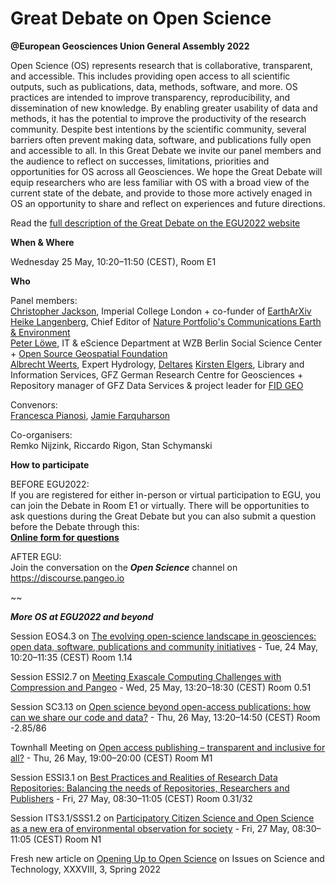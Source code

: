 # Great Debate on Open Science 
**@European Geosciences Union General Assembly 2022**

Open Science (OS) represents research that is collaborative, transparent, and accessible. This includes providing open access to all scientific outputs, such as publications, data, methods, software, and more. OS practices are intended to improve transparency, reproducibility, and dissemination of new knowledge. By enabling greater usability of data and methods, it has the potential to improve the productivity of the research community. Despite best intentions by the scientific community, several barriers often prevent making data, software, and publications fully open and accessible to all. In this Great Debate we invite our panel members and the audience to reflect on successes, limitations, priorities and opportunities for OS across all Geosciences. We hope the Great Debate will equip researchers who are less familiar with OS with a broad view of the current state of the debate, and provide to those more actively enaged in OS an opportunity to share and reflect on experiences and future directions.

Read the <a href="https://meetingorganizer.copernicus.org/EGU22/session/42789">full description of the Great Debate on the EGU2022 website</a> 

**When & Where**

Wednesday 25 May, 10:20–11:50 (CEST), Room E1 

**Who** 

Panel members:<br/>
<a href="https://www.imperial.ac.uk/people/c.jackson">Christopher Jackson</a>, Imperial College London + co-funder of <a href="https://eartharxiv.org/">EarthArXiv</a> <br/>
<a href="https://www.nature.com/commsenv/editors">Heike Langenberg</a>, Chief Editor of <a href="https://www.nature.com/commsenv/">Nature Portfolio's Communications Earth & Environment</a><br/>
<a href="https://orcid.org/0000-0003-2257-0517">Peter Löwe</a>, IT & eScience Department at WZB Berlin Social Science Center + <a href="https://www.osgeo.org/">Open Source Geospatial Foundation</a> <br/>
<a href="https://www.deltares.nl/en/experts/albrecht-weerts-2/">Albrecht Weerts</a>, Expert Hydrology, <a href="https://www.deltares.nl/en/">Deltares</a>
<a href="https://orcid.org/0000-0001-5140-8602">Kirsten Elgers</a>, Library and Information Services, GFZ German Research Centre for Geosciences + Repository manager of GFZ Data Services & project leader for <a href="https://www.fidgeo.de">FID GEO</a>

Convenors:<br/>
<a href="https://research-information.bris.ac.uk/en/persons/francesca-pianosi">Francesca Pianosi</a>, <a href="https://jifarquharson.github.io">Jamie Farquharson</a>

Co-organisers:<br/>
Remko Nijzink, Riccardo Rigon, Stan Schymanski 

**How to participate**

BEFORE EGU2022:<br/> 
If you are registered for either in-person or virtual participation to EGU, you can join the Debate in Room E1 or virtually. There will be opportunities to ask questions during the Great Debate but you can also submit a question before the Debate through this:<br/>
<a href="https://forms.office.com/Pages/DesignPage.aspx?lang=en-GB&origin=OfficeDotCom&route=Start#FormId=MH_ksn3NTkql2rGM8aQVG83kN6_RhnhHphTfRWXp-fpUNUJJUExOVTM5WDNLWVJUUk9WUjIwVEFOVC4u">**Online form for questions**</a>

AFTER EGU:<br/>
Join the conversation on the ***Open Science*** channel on <a href="[https://meetingorganizer.copernicus.org/EGU22/session/43037](https://discourse.pangeo.io)">https://discourse.pangeo.io</a>

~~

***More OS at EGU2022 and beyond***

Session EOS4.3 on <a href="https://meetingorganizer.copernicus.org/EGU22/session/43037">The evolving open-science landscape in geosciences: open data, software, publications and community initiatives</a> - Tue, 24 May, 10:20–11:35 (CEST) Room 1.14<br/>

Session ESSI2.7 on <a href="https://meetingorganizer.copernicus.org/EGU22/session/42046">Meeting Exascale Computing Challenges with Compression and Pangeo</a> - Wed, 25 May, 13:20–18:30 (CEST) Room 0.51<br/> 
 
Session SC3.13 on <a href="https://meetingorganizer.copernicus.org/EGU22/session/44089">Open science beyond open-access publications: how can we share our code and data?</a> - Thu, 26 May, 13:20–14:50 (CEST) Room -2.85/86<br/> 

Townhall Meeting on <a href="https://meetingorganizer.copernicus.org/EGU22/session/44568">Open access publishing – transparent and inclusive for all?</a> - Thu, 26 May, 19:00–20:00 (CEST) Room M1<br/>

Session ESSI3.1 on <a href="https://meetingorganizer.copernicus.org/EGU22/session/42031">Best Practices and Realities of Research Data Repositories: Balancing the needs of Repositories, Researchers and Publishers</a> - Fri, 27 May, 08:30–11:05 (CEST) Room 0.31/32<br/>

Session ITS3.1/SSS1.2 on <a href="https://meetingorganizer.copernicus.org/EGU22/session/43571">Participatory Citizen Science and Open Science as a new era of environmental observation for society</a> - Fri, 27 May, 08:30–11:05 (CEST) Room N1

Fresh new article on <a href="https://issues.org/opening-up-open-science-gentemann-erdmann-kroeger/">Opening Up to Open Science</a> on Issues on Science and Technology, XXXVIII, 3, Spring 2022

